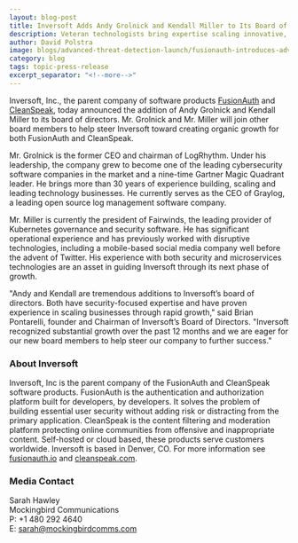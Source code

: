```yaml
---
layout: blog-post
title: Inversoft Adds Andy Grolnick and Kendall Miller to Its Board of Directors
description: Veteran technologists bring expertise scaling innovative, security-focused businesses while creating organic growth.
author: David Polstra
image: blogs/advanced-threat-detection-launch/fusionauth-introduces-advanced-threat-detection-to-help-safeguard-user-identity-header-image.png
category: blog
tags: topic-press-release
excerpt_separator: "<!--more-->"
---
```


Inversoft, Inc., the parent company of software products [FusionAuth](https://fusionauth.io) and [CleanSpeak](https://cleanspeak.com), today announced the addition of Andy Grolnick and Kendall Miller to its board of directors. Mr. Grolnick and Mr. Miller will join other board members to help steer Inversoft toward creating organic growth for both FusionAuth and CleanSpeak.

<!--more-->

Mr. Grolnick is the former CEO and chairman of LogRhythm. Under his leadership, the company grew to become one of the leading cybersecurity software companies in the market and a nine-time Gartner Magic Quadrant leader. He brings more than 30 years of experience building, scaling and leading technology businesses. He currently serves as the CEO of Graylog, a leading open source log management software company.

Mr. Miller is currently the president of Fairwinds, the leading provider of Kubernetes governance and security software. He has significant operational experience and has previously worked with disruptive technologies, including a mobile-based social media company well before the advent of Twitter. His experience with both security and microservices technologies are an asset in guiding Inversoft through its next phase of growth.

"Andy and Kendall are tremendous additions to Inversoft’s board of directors. Both have security-focused expertise and have proven experience in scaling businesses through rapid growth," said Brian Pontarelli, founder and Chairman of Inversoft’s Board of Directors. "Inversoft recognized substantial growth over the past 12 months and we are eager for our new board members to help steer our company to further success."

### About Inversoft

Inversoft, Inc is the parent company of the FusionAuth and CleanSpeak software products. FusionAuth is the authentication and authorization platform built for developers, by developers. It solves the problem of building essential user security without adding risk or distracting from the primary application. CleanSpeak is the content filtering and moderation platform protecting online communities from offensive and inappropriate content. Self-hosted or cloud based, these products serve customers worldwide. Inversoft is based in Denver, CO. For more information see [fusionauth.io](https://fusionauth.io) and [cleanspeak.com](https://cleanspeak.com). 

### Media Contact

Sarah Hawley  
Mockingbird Communications  
P: +1 480 292 4640  
E: sarah@mockingbirdcomms.com


